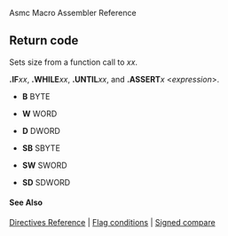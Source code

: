 Asmc Macro Assembler Reference

## Return code

Sets size from a function call to _xx_.

**.IF**_xx_, **.WHILE**_xx_, **.UNTIL**_xx_, and **.ASSERT**_x_ <_expression_>.

- **B**
BYTE

- **W**
WORD

- **D**
DWORD

- **SB**
SBYTE

- **SW**
SWORD

- **SD**
SDWORD

#### See Also

[Directives Reference](readme.md) | [Flag conditions](flags.md) | [Signed compare](signed.md)
